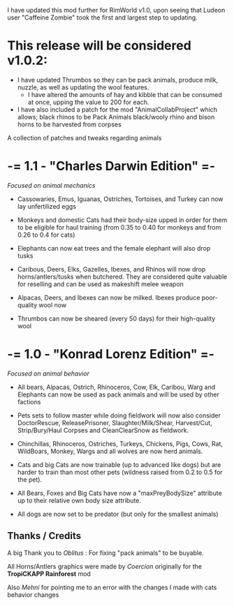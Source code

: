  I have updated this mod further for RimWorld v1.0, upon seeing that Ludeon user "Caffeine Zombie" took the first and largest step to updating.

# This release will be considered v1.0.2:
  - I have updated Thrumbos so they can be pack animals, produce milk, nuzzle, as well as updating the wool features.
	- I have altered the amounts of hay and kibble that can be consumed at once, upping the value to 200 for each.
  - I have also included a patch for the mod "AnimalCollabProject" which allows; 
		black rhinos to be Pack Animals
    black/wooly rhino and bison horns to be harvested from corpses



A collection of patches and tweaks regarding animals

# -= 1.1 - "__Charles Darwin__  Edition" =-
_Focused on animal mechanics_ 

- Cassowaries, Emus, Iguanas, Ostriches, Tortoises, and Turkey can now lay unfertilized eggs

- Monkeys and domestic Cats had their body-size upped in order for them to be eligible for haul training (from 0.35 to 0.40 for monkeys and from 0.26 to 0.4 for cats)

- Elephants can now eat trees and the female elephant will also drop tusks

- Caribous, Deers, Elks, Gazelles, Ibexes, and Rhinos will now drop horns/antlers/tusks when butchered. They are considered quite valuable for reselling and can be used as makeshift melee weapon

- Alpacas, Deers, and Ibexes can now be milked. Ibexes produce poor-quality wool now

- Thrumbos can now be sheared (every 50 days) for their high-quality wool


# -= 1.0 - "__Konrad Lorenz__  Edition" =-
_Focused on animal behavior_ 

- All bears, Alpacas, Ostrich, Rhinoceros, Cow, Elk, Caribou, Warg and Elephants can now be used as pack animals and will be used by other factions

- Pets sets to follow master while doing fieldwork will now also consider DoctorRescue, ReleasePrisoner, Slaughter/Milk/Shear, Harvest/Cut, Strip/Bury/Haul Corpses and CleanClearSnow as fieldwork.

- Chinchillas, Rhinoceros, Ostriches, Turkeys, Chickens, Pigs, Cows, Rat, WildBoars, Monkey, Wargs and all wolves are now herd animals.

- Cats and big Cats are now trainable (up to advanced like dogs) but are harder to train than most other pets (wildness raised from 0.2 to 0.5 for the pet).

- All Bears, Foxes and Big Cats have now a "maxPreyBodySize" attribute up to their relative own body size attribute.

- All dogs are now set to be predator (but only for the smallest animals)


## Thanks / Credits

A big Thank you to *Oblitus* : For fixing "pack animals" to be buyable.

All Horns/Antlers graphics were made by *Coercion* originally for the **TropiCKAPP Rainforest** mod

Also *Mehni* for pointing me to an error with the changes I made with cats behavior changes
